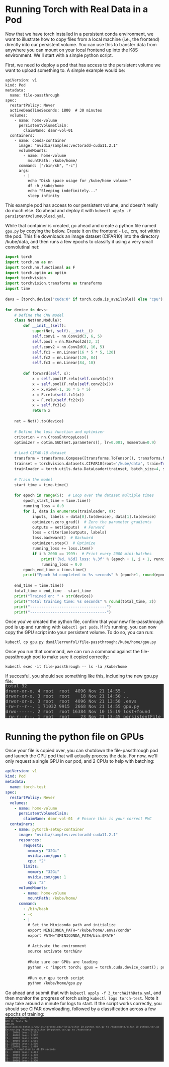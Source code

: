 # Running Torch with Real Data in a Pod
Now that we have torch installed in a persistent conda environment, we want to illustrate how to copy files from a local machine (i.e., the frontend) directly into our persistent volume.  You can use this to transfer data from anywhere you can mount on your local frontend up into the K8S environment.  We'll start with a simple python script.

First, we need to deploy a pod that has access to the persistent volume we want to upload something to.  A simple example would be:
```
apiVersion: v1
kind: Pod
metadata:
  name: file-passthrough
spec:
  restartPolicy: Never
  activeDeadlineSeconds: 1800  # 30 minutes
  volumes:
    - name: home-volume
      persistentVolumeClaim:
        claimName: dsmr-vol-01
  containers:
    - name: conda-container
      image: "nvidia/samples:vectoradd-cuda11.2.1"
      volumeMounts:
        - name: home-volume
          mountPath: /kube/home/
      command: ["/bin/sh", "-c"]
      args:
        - |
          echo "Disk space usage for /kube/home volume:"
          df -h /kube/home
          echo "Sleeping indefinitely..."
          sleep infinity
```
This example pod has access to our persistent volume, and doesn't really do much else.  Go ahead and deploy it with `kubectl apply -f persistentVolumeUpload.yml`.

While that container is created, go ahead and create a python file named `gpu.py` by copying the below.  Create it on the frontend - i.e., cm, not within the pod. This file downloads an image dataset (CIFAR10) into the directory /kube/data, and then runs a few epochs to classify it using a very small convolutinal net:

```python
import torch
import torch.nn as nn
import torch.nn.functional as F 
import torch.optim as optim
import torchvision
import torchvision.transforms as transforms
import time

devs = [torch.device("cuda:0" if torch.cuda.is_available() else "cpu"), "cpu"]

for device in devs:
    # Define the CNN model
    class Net(nn.Module):
        def __init__(self):
            super(Net, self).__init__()
            self.conv1 = nn.Conv2d(3, 6, 5)
            self.pool = nn.MaxPool2d(2, 2)
            self.conv2 = nn.Conv2d(6, 16, 5)
            self.fc1 = nn.Linear(16 * 5 * 5, 120)
            self.fc2 = nn.Linear(120, 84)
            self.fc3 = nn.Linear(84, 10)

        def forward(self, x):
            x = self.pool(F.relu(self.conv1(x)))
            x = self.pool(F.relu(self.conv2(x)))
            x = x.view(-1, 16 * 5 * 5)
            x = F.relu(self.fc1(x))
            x = F.relu(self.fc2(x))
            x = self.fc3(x)
            return x

    net = Net().to(device)

    # Define the loss function and optimizer
    criterion = nn.CrossEntropyLoss()
    optimizer = optim.SGD(net.parameters(), lr=0.001, momentum=0.9)

    # Load CIFAR-10 dataset
    transform = transforms.Compose([transforms.ToTensor(), transforms.Normalize((0.5, 0.5, 0.5), (0.5, 0.5, 0.5))])
    trainset = torchvision.datasets.CIFAR10(root='/kube/data', train=True, download=True, transform=transform)
    trainloader = torch.utils.data.DataLoader(trainset, batch_size=4, shuffle=True, num_workers=2)

    # Train the model
    start_time = time.time()

    for epoch in range(5):  # Loop over the dataset multiple times
        epoch_start_time = time.time()
        running_loss = 0.0
        for i, data in enumerate(trainloader, 0):
            inputs, labels = data[0].to(device), data[1].to(device)
            optimizer.zero_grad()  # Zero the parameter gradients
            outputs = net(inputs)  # Forward
            loss = criterion(outputs, labels)
            loss.backward()  # Backward
            optimizer.step()  # Optimize
            running_loss += loss.item()
            if i % 2000 == 1999:  # Print every 2000 mini-batches
                print('[%d, %5d] loss: %.3f' % (epoch + 1, i + 1, running_loss / 2000))
                running_loss = 0.0
        epoch_end_time = time.time()
        print("Epoch %d completed in %s seconds" % (epoch+1, round(epoch_end_time - epoch_start_time, 2)))

    end_time = time.time()
    total_time = end_time - start_time
    print("Trained on: " + str(device))
    print("Total training time: %s seconds" % round(total_time, 2))
    print("----------------------------------")
    print("----------------------------------")
```

Once you've created the python file, confirm that your new file-passthrough pod is up and running with `kubectl get pods`.  If it's running, you can now copy the GPU script into your persistent volume.  To do so, you can run:
```
kubectl cp gpu.py dsmillerrunfol/file-passthrough:/kube/home/gpu.py
```

Once you run that command, we can run a command against the file-passthrough pod to make sure it copied correctly:
```
kubectl exec -it file-passthrough -- ls -la /kube/home
```
If succesful, you should see something like this, including the new gpu.py file:
![File listing output](file_listing_output.png)

# Running the python file on GPUs
Once your file is copied over, you can shutdown the file-passthrough pod and launch the GPU pod that will actually process the data.  For now, we'll only request a single GPU in our pod, and 2 CPUs to help with batching:
```yaml
apiVersion: v1
kind: Pod
metadata:
  name: torch-test
spec:
  restartPolicy: Never
  volumes:
    - name: home-volume
      persistentVolumeClaim:
        claimName: dsmr-vol-01  # Ensure this is your correct PVC
  containers:
    - name: pytorch-setup-container
      image: "nvidia/samples:vectoradd-cuda11.2.1"
      resources:
        requests:
          memory: "32Gi"
          nvidia.com/gpu: 1
          cpu: "2"
        limits:
          memory: "32Gi"
          nvidia.com/gpu: 1
          cpu: "2"
      volumeMounts:
        - name: home-volume
          mountPath: /kube/home/
      command:
        - /bin/bash
        - -c
        - |
          # Set the Miniconda path and initialize
          export MINICONDA_PATH="/kube/home/.envs/conda"
          export PATH="$MINICONDA_PATH/bin:$PATH"

          # Activate the environment
          source activate torchEnv

          #Make sure our GPUs are loading
          python -c "import torch; gpus = torch.cuda.device_count(); print(f'Available GPUs: {gpus}'); [print(f'GPU {gpu}: {torch.cuda.get_device_name(gpu)}') for gpu in range(gpus)]"

          #Run our gpu torch script
          python /kube/home/gpu.py
```

Go ahead and submit that with `kubectl apply -f 3_torchWithData.yml`, and then monitor the progress of torch using `kubectl logs torch-test`.  Note it may take around a minute for logs to start.  If the script works correctly, you should see CIFAR downloading, followed by a classification across a few epochs of training:
![CIFAR training output](cifar_training_output.png)
